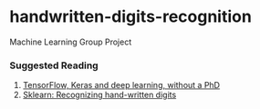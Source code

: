 # handwritten-digits-recognition
Machine Learning Group Project

### Suggested Reading
1. [TensorFlow, Keras and deep learning, without a PhD](https://codelabs.developers.google.com/codelabs/cloud-tensorflow-mnist#0)
2. [Sklearn: Recognizing hand-written digits](https://scikit-learn.org/stable/auto_examples/classification/plot_digits_classification.html#sphx-glr-auto-examples-classification-plot-digits-classification-py)
